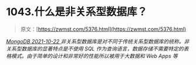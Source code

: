 <!--yml
category: 未分类
date: 0001-01-01 00:00:00
--->

# 1043.什么是非关系型数据库？

> 原文：[https://zwmst.com/5376.html](https://zwmst.com/5376.html)

   [ *MongoDB* ](https://zwmst.com/mongodb)*[ <time datetime="2021-10-23T01:39:22+08:00"> 2021-10-22 </time> ](https://zwmst.com/5376.html)  非关系型数据库是对不同于传统关系型数据库的统称。非关系型数据库的显著特点是不使用 SQL 作为查询语言，数据存储不需要特定的表格模式。由于简单的设计和非常好的性能所以被用于大数据和 Web Apps 等*